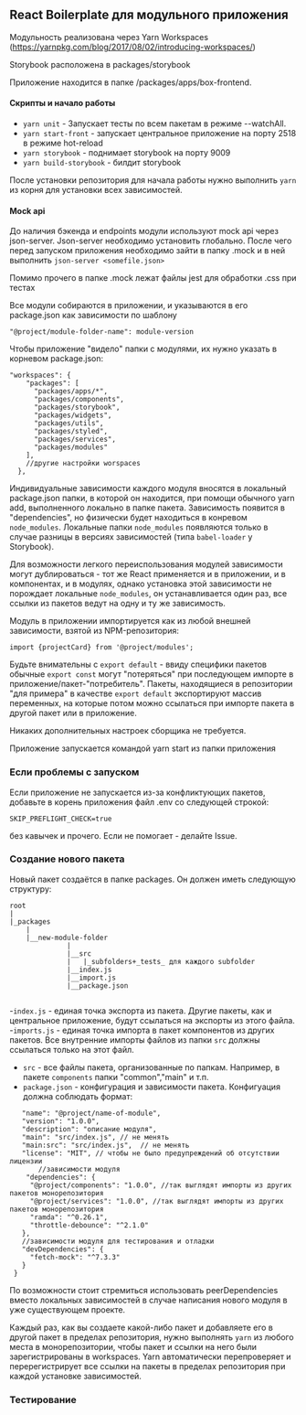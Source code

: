 ## React Boilerplate для модульного приложения

Модульность реализована через Yarn Workspaces (https://yarnpkg.com/blog/2017/08/02/introducing-workspaces/)

Storybook расположена в packages/storybook

Приложение находится в папке /packages/apps/box-frontend. 

#### Скрипты и начало работы
- `yarn unit` - Запускает тесты по всем пакетам в режиме --watchAll.
- `yarn start-front` - запускает центральное приложение на порту 2518 в режиме hot-reload
- `yarn storybook` - поднимает storybook на порту 9009
- `yarn build-storybook` - билдит storybook 


После установки репозитория для начала работы нужно выполнить `yarn` из корня для установки всех зависимостей.

#### Mock api
До наличия бэкенда и endpoints модули используют mock api через json-server. Json-server необходимо установить глобально. После чего перед запуском приложения необходимо зайти в папку .mock и в ней выполнить `json-server <somefile.json>`

Помимо прочего в папке .mock лежат файлы jest для обработки .css при тестах

Все модули собираются в приложении, и указываются в его package.json как зависимости по шаблону
 
    
    "@project/module-folder-name": module-version
    
    
Чтобы приложение "видело" папки с модулями, их нужно указать в корневом package.json:
```
"workspaces": {    
    "packages": [
      "packages/apps/*",
      "packages/components",
      "packages/storybook",
      "packages/widgets",
      "packages/utils",
      "packages/styled",
      "packages/services",
      "packages/modules"
    ],
    //другие настройки worspaces
  },
```

Индивидуальные зависимости каждого модуля вносятся в локальный package.json папки, в которой он находится, при помощи обычного yarn add, выполненного локально в папке пакета. Зависимость появится в "dependencies", но физически будет находиться в конревом `node_modules`. Локальные папки `node_modules` появляются только в случае разницы в версиях зависимостей (типа `babel-loader` у Storybook).

Для возможности легкого переиспользования модулей зависимости могут дублироваться - тот же React применяется и в приложении, и в компонентах, и в модулях, однако установка этой зависимости не порождает локальные `node_modules`, он устанавливается один раз, все ссылки из пакетов ведут на одну и ту же зависимость.   

Модуль в приложении импортируется как из любой внешней зависимости, взятой из NPM-репозитория:
```
import {projectCard} from '@project/modules';
```

Будьте внимательны с `export default` - ввиду специфики пакетов обычные `export const` могут "потеряться" при последующем импорте в приложение/пакет-"потребитель". Пакеты, находящиеся в репозитории "для примера" в качестве `export default` экспортируют массив переменных, на которые потом можно ссылаться при импорте пакета в другой пакет или в приложение. 

Никаких дополнительных настроек сборщика не требуется.

Приложение запускается командой yarn start из папки приложения

### Если проблемы с запуском
Если приложение не запускается из-за конфликтующих пакетов, добавьте в корень приложения файл .env со следующей строкой:
```
SKIP_PREFLIGHT_CHECK=true
```
без кавычек и прочего. Если не помогает - делайте Issue.

### Создание нового пакета
Новый пакет создаётся в папке packages. Он должен иметь следующую структуру:

```
root
|
|_packages
    |
    |__new-module-folder
              |
              |__src
              |   |_subfolders+_tests_ для каждого subfolder
              |__index.js
              |__import.js
              |__package.json                            
    
 ```
 
 -`index.js` - единая точка экспорта из пакета. Другие пакеты, как и центральное приложение, будут ссылаться на экспорты из этого файла.
 -`imports.js` - единая точка импорта в пакет компонентов из других пакетов. Все внутренние импорты файлов из папки `src` должны ссылаться только на этот файл.
 - `src` - все файлы пакета, организованные по папкам. Например, в пакете `components` папки "common","main" и т.п.
 - `package.json` - конфигурация и зависимости пакета. Конфигуация должна соблюдать формат:
 
 ```{
    "name": "@project/name-of-module",
    "version": "1.0.0",
    "description": "описание модуля",
    "main": "src/index.js", // не менять
    "main:src": "src/index.js",  // не менять
    "license": "MIT", // чтобы не было предупреждений об отсутствии лицензии
        //зависимости модуля
     "dependencies": {
      "@project/components": "1.0.0", //так выглядят импорты из других пакетов монорепозитория
      "@project/services": "1.0.0", //так выглядят импорты из других пакетов монорепозитория
      "ramda": "^0.26.1",
      "throttle-debounce": "^2.1.0"
    },
    //зависимости модуля для тестирования и отладки
    "devDependencies": {
      "fetch-mock": "^7.3.3"
    }
  }
  ``` 
  
  По возможности стоит стремиться использовать peerDependencies вместо локальных зависимостей в случае написания нового модуля в уже существующем проекте. 
  
  Каждый раз, как вы создаете какой-либо пакет и добавляете его в другой пакет в пределах репозитория, нужно выполнять `yarn` из любого места в монорепозитории, чтобы пакет и ссылки на него были зарегистрированы в workspaces. Yarn автоматически перепроверяет и перерегистрирует все ссылки на пакеты в пределах репозитория при каждой установке зависимостей. 
  
 ### Тестирование
 